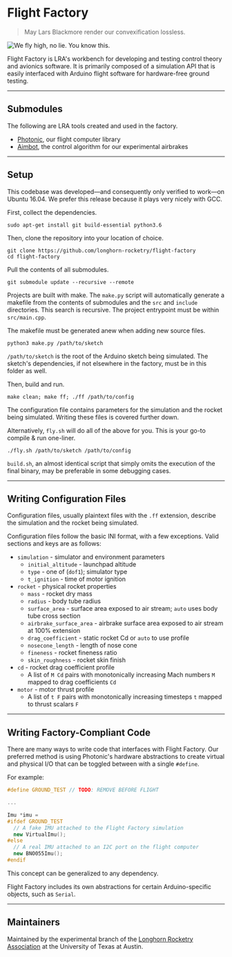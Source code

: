 # Flight Factory

> May Lars Blackmore render our convexification lossless.

![We fly high, no lie. You know this.](https://stefandebruyn.github.io/assets/images/flight-factory-banner.png)

Flight Factory is LRA's workbench for developing and testing control theory and
avionics software. It is primarily composed of a simulation API that is easily
interfaced with Arduino flight software for hardware-free ground testing.

---

## Submodules

The following are LRA tools created and used in the factory.

* [Photonic](https://github.com/longhorn-rocketry/photonic), our flight computer
library
* [Aimbot](https://github.com/longhorn-rocketry/aimbot), the control algorithm
for our experimental airbrakes

---

## Setup

This codebase was developed⁠—and consequently only verified to work⁠—on
Ubuntu 16.04. We prefer this release because it plays very nicely with GCC.

First, collect the dependencies.

```
sudo apt-get install git build-essential python3.6
```

Then, clone the repository into your location of choice.

```
git clone https://github.com/longhorn-rocketry/flight-factory
cd flight-factory
```

Pull the contents of all submodules.

```
git submodule update --recursive --remote
```

Projects are built with make. The `make.py` script will automatically
generate a makefile from the contents of submodules and the `src` and `include`
directories. This search is recursive. The project entrypoint must be within
`src/main.cpp`.

The makefile must be generated anew when adding new source files.

```
python3 make.py /path/to/sketch
```

`/path/to/sketch` is the root of the Arduino sketch being simulated.
The sketch's dependencies, if not elsewhere in the factory, must be in this
folder as well.

Then, build and run.

```
make clean; make ff; ./ff /path/to/config
```

The configuration file contains parameters for the simulation and the rocket
being simulated. Writing these files is covered further down.

Alternatively, `fly.sh` will do all of the above for you. This is your go-to
compile & run one-liner.

```
./fly.sh /path/to/sketch /path/to/config
```

`build.sh`, an almost identical script that simply omits the execution of the
final binary, may be preferable in some debugging cases.

---

## Writing Configuration Files

Configuration files, usually plaintext files with the `.ff` extension, describe
the simulation and the rocket being simulated.

Configuration files follow the basic INI format, with a few exceptions. Valid
sections and keys are as follows:
* `simulation` - simulator and environment parameters
  - `initial_altitude` - launchpad altitude
  - `type` - one of (`dof1`); simulator type
  - `t_ignition` - time of motor ignition
* `rocket` - physical rocket properties
  - `mass` - rocket dry mass
  - `radius` - body tube radius
  - `surface_area` - surface area exposed to air stream; `auto` uses body tube
    cross section
  - `airbrake_surface_area` - airbrake surface area exposed to air stream at
    100% extension
  - `drag_coefficient` - static rocket Cd or `auto` to use profile
  - `nosecone_length` - length of nose cone
  - `fineness` - rocket fineness ratio
  - `skin_roughness` - rocket skin finish
* `cd` - rocket drag coefficient profile
  - A list of `M Cd` pairs with monotonically increasing Mach numbers `M`
    mapped to drag coefficients `Cd`
* `motor` - motor thrust profile
  - A list of `t F` pairs with monotonically increasing timesteps `t` mapped to
    thrust scalars `F`

---

## Writing Factory-Compliant Code

There are many ways to write code that interfaces with Flight Factory. Our
preferred method is using Photonic's hardware abstractions to create virtual and
physical I/O that can be toggled between with a single `#define`.

For example:

```c++
#define GROUND_TEST // TODO: REMOVE BEFORE FLIGHT

...

Imu *imu =
#ifdef GROUND_TEST
  // A fake IMU attached to the Flight Factory simulation
  new VirtualImu();
#else
  // A real IMU attached to an I2C port on the flight computer
  new BNO055Imu();
#endif
```

This concept can be generalized to any dependency.

Flight Factory includes its own abstractions for certain Arduino-specific
objects, such as `Serial`.

---

## Maintainers

Maintained by the experimental branch of the
[Longhorn Rocketry Association](http://www.longhornrocketry.org/) at the
University of Texas at Austin.
